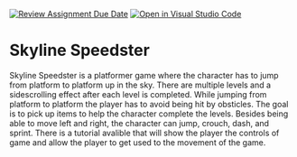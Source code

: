 [![Review Assignment Due Date](https://classroom.github.com/assets/deadline-readme-button-24ddc0f5d75046c5622901739e7c5dd533143b0c8e959d652212380cedb1ea36.svg)](https://classroom.github.com/a/B2OnycBl)
[![Open in Visual Studio Code](https://classroom.github.com/assets/open-in-vscode-718a45dd9cf7e7f842a935f5ebbe5719a5e09af4491e668f4dbf3b35d5cca122.svg)](https://classroom.github.com/online_ide?assignment_repo_id=15143568&assignment_repo_type=AssignmentRepo)
# Skyline Speedster

Skyline Speedster is a platformer game where the character has to jump from platform to platform up in the sky. There are multiple levels and a sidescrolling effect after each level is completed. While jumping from platform to platform the player has to avoid being hit by obsticles. The goal is to pick up items to help the character complete the levels. Besides being able to move left and right, the character can jump, crouch, dash, and sprint. There is a tutorial avalible that will show the player the controls of game and allow the player to get used to the movement of the game.   